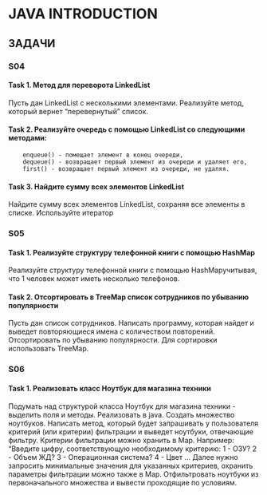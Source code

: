 # JAVA INTRODUCTION

## ЗАДАЧИ 

### S04
#### Task 1. Метод для переворота LinkedList
Пусть дан LinkedList с несколькими элементами.
Реализуйте метод, который вернет “перевернутый” список.

#### Task 2. Реализуйте очередь с помощью LinkedList со следующими методами:
        enqueue() - помещает элемент в конец очереди,
        dequeue() - возвращает первый элемент из очереди и удаляет его,
        first() - возвращает первый элемент из очереди, не удаляя.

#### Task 3. Найдите сумму всех элементов LinkedList
Найдите сумму всех элементов LinkedList, сохраняя все элементы в списке. Используйте итератор


### S05 
#### Task 1. Реализуйте структуру телефонной книги с помощью HashMap
Реализуйте структуру телефонной книги с помощью HashMapучитывая, что 1 человек может иметь несколько телефонов.

#### Task 2. Отсортировать в TreeMap список сотрудников по убыванию популярности 
Пусть дан список сотрудников. Написать программу, которая найдет 
и выведет повторяющиеся имена с количеством повторений. Отсортировать по убыванию популярности.
Для сортировки использовать TreeMap.


### S06 
#### Task 1.  Реализовать класс Ноутбук для магазина техники
Подумать над структурой класса Ноутбук для магазина техники - выделить поля и методы. Реализовать в java.
Создать множество ноутбуков.
Написать метод, который будет запрашивать у пользователя критерий (или критерии) фильтрации 
и выведет ноутбуки, отвечающие фильтру. Критерии фильтрации можно хранить в Map. 
Например: “Введите цифру, соответствующую необходимому критерию:
1 - ОЗУ? 2 - Объем ЖД? 3 - Операционная система? 4 - Цвет …
Далее нужно запросить минимальные значения для указанных критериев, охранить параметры фильтрации можно также в Map.
Отфильтровать ноутбуки из первоначального множества и вывести проходящие по условиям.


